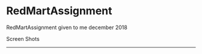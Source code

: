 # RedMartAssignment
RedMartAssignment given to me december 2018

Screen Shots
*****************************


